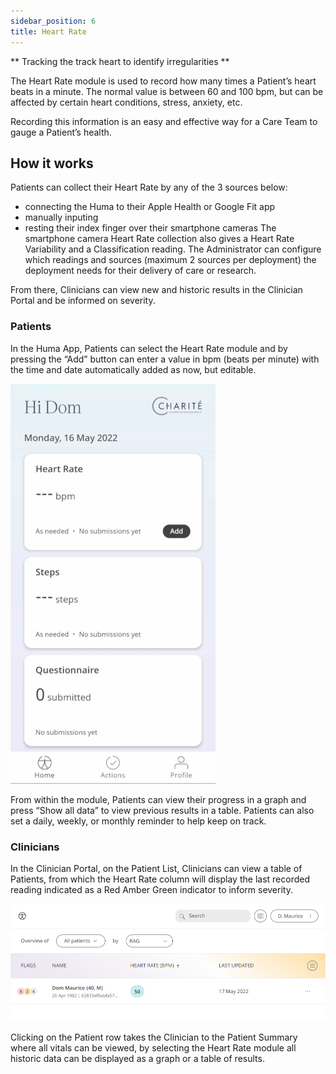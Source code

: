 ```yaml
---
sidebar_position: 6
title: Heart Rate
---
```


** Tracking the track heart to identify irregularities **

The Heart Rate module is used to record how many times a Patient’s heart beats in a minute. The normal value is between 60 and 100 bpm, but can be affected by certain heart conditions, stress, anxiety, etc.

Recording this information is an easy and effective way for a Care Team to gauge a Patient’s health.

## How it works

Patients can collect their Heart Rate by any of the 3 sources below:

- connecting the Huma to their Apple Health or Google Fit app
- manually inputing
- resting their index finger over their smartphone cameras
The smartphone camera Heart Rate collection also gives a Heart Rate Variability and a Classification reading. The Administrator can configure which readings and sources (maximum 2 sources per deployment) the deployment needs for their delivery of care or research.

From there, Clinicians can view new and historic results in the Clinician Portal and be informed on severity.

### Patients

In the Huma App, Patients can select the Heart Rate module and by pressing the “Add” button can enter a value in bpm (beats per minute) with the time and date automatically added as now, but editable. 

![Adding heart rate to the Huma App](./assets/heart-rate.gif)

From within the module, Patients can view their progress in a graph and press “Show all data” to view previous results in a table. Patients can also set a daily, weekly, or monthly reminder to help keep on track.

### Clinicians
In the Clinician Portal, on the Patient List, Clinicians can view a table of Patients, from which the Heart Rate column will display the last recorded reading indicated as a Red Amber Green indicator to inform severity. 

![View patient heart rate in the Clinician Portal](./assets/cp-patient-list-heart-rate.png)

Clicking on the Patient row takes the Clinician to the Patient Summary where all vitals can be viewed, by selecting the Heart Rate module all historic data can be displayed as a graph or a table of results.